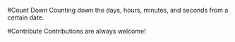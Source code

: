 #Count Down
Counting down the days, hours, minutes, and seconds from a certain date.

#Contribute
Contributions are always welcome!
